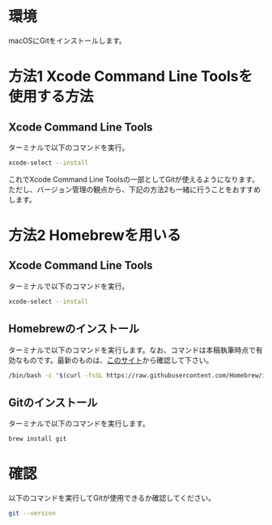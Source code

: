 # 環境

macOSにGitをインストールします。

# 方法1 Xcode Command Line Toolsを使用する方法

## Xcode Command Line Tools

ターミナルで以下のコマンドを実行。

```sh
xcode-select --install
```

これでXcode Command Line Toolsの一部としてGitが使えるようになります。ただし、バージョン管理の観点から、下記の方法2も一緒に行うことをおすすめします。

# 方法2 Homebrewを用いる

## Xcode Command Line Tools

ターミナルで以下のコマンドを実行。

```sh
xcode-select --install
```

## Homebrewのインストール

ターミナルで以下のコマンドを実行します。なお、コマンドは本稿執筆時点で有効なものです。最新のものは、[このサイト](https://brew.sh/ja/:title)から確認して下さい。

```sh
/bin/bash -c "$(curl -fsSL https://raw.githubusercontent.com/Homebrew/install/HEAD/install.sh)"
```

## Gitのインストール

ターミナルで以下のコマンドを実行します。

```sh
brew install git
```

# 確認

以下のコマンドを実行してGitが使用できるか確認してください。

```sh
git --version
```